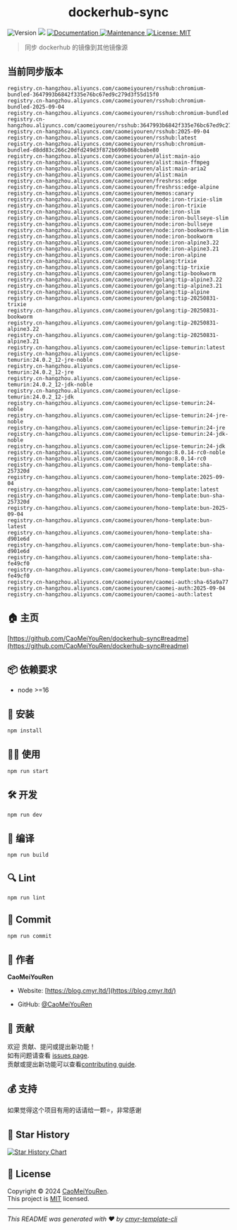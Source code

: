 <h1 align="center">dockerhub-sync </h1>
<p>
  <img alt="Version" src="https://img.shields.io/badge/version-0.1.0-blue.svg?cacheSeconds=2592000" />
  <img src="https://img.shields.io/badge/node-%3E%3D16-blue.svg" />
  <a href="https://github.com/CaoMeiYouRen/dockerhub-sync#readme" target="_blank">
    <img alt="Documentation" src="https://img.shields.io/badge/documentation-yes-brightgreen.svg" />
  </a>
  <a href="https://github.com/CaoMeiYouRen/dockerhub-sync/graphs/commit-activity" target="_blank">
    <img alt="Maintenance" src="https://img.shields.io/badge/Maintained%3F-yes-green.svg" />
  </a>
  <a href="https://github.com/CaoMeiYouRen/dockerhub-sync/blob/master/LICENSE" target="_blank">
    <img alt="License: MIT" src="https://img.shields.io/github/license/CaoMeiYouRen/dockerhub-sync?color=yellow" />
  </a>
</p>


> 同步 dockerhub 的镜像到其他镜像源

## 当前同步版本

<!-- DOCKER_START -->
```
registry.cn-hangzhou.aliyuncs.com/caomeiyouren/rsshub:chromium-bundled-3647993b6842f335e76bc67ed9c279d3f55d15f0
registry.cn-hangzhou.aliyuncs.com/caomeiyouren/rsshub:chromium-bundled-2025-09-04
registry.cn-hangzhou.aliyuncs.com/caomeiyouren/rsshub:chromium-bundled
registry.cn-hangzhou.aliyuncs.com/caomeiyouren/rsshub:3647993b6842f335e76bc67ed9c279d3f55d15f0
registry.cn-hangzhou.aliyuncs.com/caomeiyouren/rsshub:2025-09-04
registry.cn-hangzhou.aliyuncs.com/caomeiyouren/rsshub:latest
registry.cn-hangzhou.aliyuncs.com/caomeiyouren/rsshub:chromium-bundled-d8dd83c266c20dfd249d3f872b699b868cbabe80
registry.cn-hangzhou.aliyuncs.com/caomeiyouren/alist:main-aio
registry.cn-hangzhou.aliyuncs.com/caomeiyouren/alist:main-ffmpeg
registry.cn-hangzhou.aliyuncs.com/caomeiyouren/alist:main-aria2
registry.cn-hangzhou.aliyuncs.com/caomeiyouren/alist:main
registry.cn-hangzhou.aliyuncs.com/caomeiyouren/freshrss:edge
registry.cn-hangzhou.aliyuncs.com/caomeiyouren/freshrss:edge-alpine
registry.cn-hangzhou.aliyuncs.com/caomeiyouren/memos:canary
registry.cn-hangzhou.aliyuncs.com/caomeiyouren/node:iron-trixie-slim
registry.cn-hangzhou.aliyuncs.com/caomeiyouren/node:iron-trixie
registry.cn-hangzhou.aliyuncs.com/caomeiyouren/node:iron-slim
registry.cn-hangzhou.aliyuncs.com/caomeiyouren/node:iron-bullseye-slim
registry.cn-hangzhou.aliyuncs.com/caomeiyouren/node:iron-bullseye
registry.cn-hangzhou.aliyuncs.com/caomeiyouren/node:iron-bookworm-slim
registry.cn-hangzhou.aliyuncs.com/caomeiyouren/node:iron-bookworm
registry.cn-hangzhou.aliyuncs.com/caomeiyouren/node:iron-alpine3.22
registry.cn-hangzhou.aliyuncs.com/caomeiyouren/node:iron-alpine3.21
registry.cn-hangzhou.aliyuncs.com/caomeiyouren/node:iron-alpine
registry.cn-hangzhou.aliyuncs.com/caomeiyouren/golang:trixie
registry.cn-hangzhou.aliyuncs.com/caomeiyouren/golang:tip-trixie
registry.cn-hangzhou.aliyuncs.com/caomeiyouren/golang:tip-bookworm
registry.cn-hangzhou.aliyuncs.com/caomeiyouren/golang:tip-alpine3.22
registry.cn-hangzhou.aliyuncs.com/caomeiyouren/golang:tip-alpine3.21
registry.cn-hangzhou.aliyuncs.com/caomeiyouren/golang:tip-alpine
registry.cn-hangzhou.aliyuncs.com/caomeiyouren/golang:tip-20250831-trixie
registry.cn-hangzhou.aliyuncs.com/caomeiyouren/golang:tip-20250831-bookworm
registry.cn-hangzhou.aliyuncs.com/caomeiyouren/golang:tip-20250831-alpine3.22
registry.cn-hangzhou.aliyuncs.com/caomeiyouren/golang:tip-20250831-alpine3.21
registry.cn-hangzhou.aliyuncs.com/caomeiyouren/eclipse-temurin:latest
registry.cn-hangzhou.aliyuncs.com/caomeiyouren/eclipse-temurin:24.0.2_12-jre-noble
registry.cn-hangzhou.aliyuncs.com/caomeiyouren/eclipse-temurin:24.0.2_12-jre
registry.cn-hangzhou.aliyuncs.com/caomeiyouren/eclipse-temurin:24.0.2_12-jdk-noble
registry.cn-hangzhou.aliyuncs.com/caomeiyouren/eclipse-temurin:24.0.2_12-jdk
registry.cn-hangzhou.aliyuncs.com/caomeiyouren/eclipse-temurin:24-noble
registry.cn-hangzhou.aliyuncs.com/caomeiyouren/eclipse-temurin:24-jre-noble
registry.cn-hangzhou.aliyuncs.com/caomeiyouren/eclipse-temurin:24-jre
registry.cn-hangzhou.aliyuncs.com/caomeiyouren/eclipse-temurin:24-jdk-noble
registry.cn-hangzhou.aliyuncs.com/caomeiyouren/eclipse-temurin:24-jdk
registry.cn-hangzhou.aliyuncs.com/caomeiyouren/mongo:8.0.14-rc0-noble
registry.cn-hangzhou.aliyuncs.com/caomeiyouren/mongo:8.0.14-rc0
registry.cn-hangzhou.aliyuncs.com/caomeiyouren/hono-template:sha-257320d
registry.cn-hangzhou.aliyuncs.com/caomeiyouren/hono-template:2025-09-04
registry.cn-hangzhou.aliyuncs.com/caomeiyouren/hono-template:latest
registry.cn-hangzhou.aliyuncs.com/caomeiyouren/hono-template:bun-sha-257320d
registry.cn-hangzhou.aliyuncs.com/caomeiyouren/hono-template:bun-2025-09-04
registry.cn-hangzhou.aliyuncs.com/caomeiyouren/hono-template:bun-latest
registry.cn-hangzhou.aliyuncs.com/caomeiyouren/hono-template:sha-d901e6d
registry.cn-hangzhou.aliyuncs.com/caomeiyouren/hono-template:bun-sha-d901e6d
registry.cn-hangzhou.aliyuncs.com/caomeiyouren/hono-template:sha-fe49cf0
registry.cn-hangzhou.aliyuncs.com/caomeiyouren/hono-template:bun-sha-fe49cf0
registry.cn-hangzhou.aliyuncs.com/caomeiyouren/caomei-auth:sha-65a9a77
registry.cn-hangzhou.aliyuncs.com/caomeiyouren/caomei-auth:2025-09-04
registry.cn-hangzhou.aliyuncs.com/caomeiyouren/caomei-auth:latest
```
<!-- DOCKER_END -->

## 🏠 主页

[https://github.com/CaoMeiYouRen/dockerhub-sync#readme](https://github.com/CaoMeiYouRen/dockerhub-sync#readme)


## 📦 依赖要求


- node >=16

## 🚀 安装

```sh
npm install
```

## 👨‍💻 使用

```sh
npm run start
```

## 🛠️ 开发

```sh
npm run dev
```

## 🔧 编译

```sh
npm run build
```

## 🔍 Lint

```sh
npm run lint
```

## 💾 Commit

```sh
npm run commit
```


## 👤 作者


**CaoMeiYouRen**

* Website: [https://blog.cmyr.ltd/](https://blog.cmyr.ltd/)

* GitHub: [@CaoMeiYouRen](https://github.com/CaoMeiYouRen)


## 🤝 贡献

欢迎 贡献、提问或提出新功能！<br />如有问题请查看 [issues page](https://github.com/CaoMeiYouRen/dockerhub-sync/issues). <br/>贡献或提出新功能可以查看[contributing guide](https://github.com/CaoMeiYouRen/dockerhub-sync/blob/master/CONTRIBUTING.md).

## 💰 支持

如果觉得这个项目有用的话请给一颗⭐️，非常感谢

## 🌟 Star History

[![Star History Chart](https://api.star-history.com/svg?repos=CaoMeiYouRen/dockerhub-sync&type=Date)](https://star-history.com/#CaoMeiYouRen/dockerhub-sync&Date)

## 📝 License

Copyright © 2024 [CaoMeiYouRen](https://github.com/CaoMeiYouRen).<br />
This project is [MIT](https://github.com/CaoMeiYouRen/dockerhub-sync/blob/master/LICENSE) licensed.

***
_This README was generated with ❤️ by [cmyr-template-cli](https://github.com/CaoMeiYouRen/cmyr-template-cli)_
